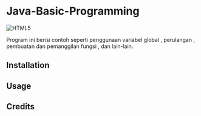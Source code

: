 # Java-Basic-Programming
<img alt="HTML5" src="https://img.shields.io/badge/-Java-brightgreen.svg?&style=for-the-badge&logo=html5&logoColor=white"/>

Program ini berisi contoh seperti penggunaan variabel global , perulangan , pembuatan dan pemanggilan fungsi , dan lain-lain.

## Installation

## Usage 



## Credits
